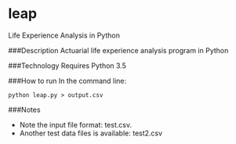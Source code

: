 # leap
Life Experience Analysis in Python

###Description
Actuarial life experience analysis program in Python 


###Technology
Requires Python 3.5


###How to run
In the command line:

    python leap.py > output.csv

###Notes
- Note the input file format: test.csv.
- Another test data files is available: test2.csv
